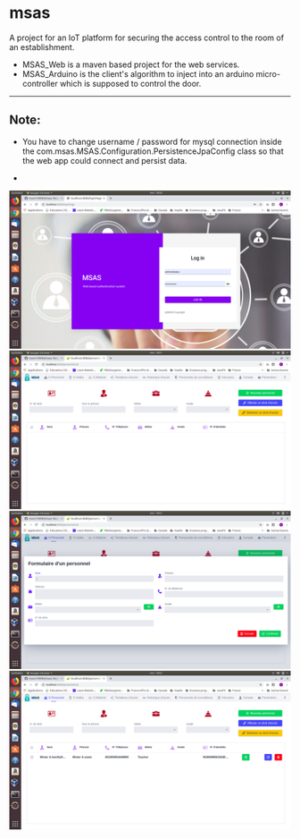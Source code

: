 # msas
A project for an IoT platform for securing the access control to the room of an establishment.
  * MSAS_Web is a maven based project for the web services.
* MSAS_Arduino is the client's algorithm to inject into an arduino micro-controller which is supposed to control the door.

-----
Note: 
-----

* You have to change username / password for mysql connection inside the com.msas.MSAS.Configuration.PersistenceJpaConfig class so that the web app could connect and persist data.

*

![1](https://github.com/mssm199996/msas/blob/master/Capture%20d%E2%80%99%C3%A9cran%20de%202019-07-26%2018-50-51.png)
![2](https://github.com/mssm199996/msas/blob/master/Capture%20d%E2%80%99%C3%A9cran%20de%202019-07-26%2018-51-07.png)
![3](https://github.com/mssm199996/msas/blob/master/Capture%20d%E2%80%99%C3%A9cran%20de%202019-07-26%2018-51-12.png)
![4](https://github.com/mssm199996/msas/blob/master/Capture%20d%E2%80%99%C3%A9cran%20de%202019-07-26%2018-52-17.png)

